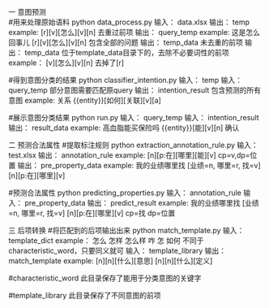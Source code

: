 一  意图预测    
#用来处理原始语料
python data_process.py
输入： data.xlsx
输出： temp example: [r][v][怎么][v][n] 去重过前项
输出： query_temp example: 这是怎么回事儿 [r][v][怎么][v][n] 包含全部的问题
输出： temp_data 未去重的前项
输出： temp_data 位于template_data目录下的，去除不必要词性的前项 example： [v][怎么][v][n] 去掉了[r]

#得到意图分类的结果
python classifier_intention.py
输入： temp
输入： query_temp 部分意图需要匹配原query
输出： intention_result 包含预测的所有意图 example: 关系 {{entity}}[如何][关联][v][a]

#展示意图分类结果
python run.py
输入： query_temp
输入： intention_result
输出： result_data example: 高血脂能买保险吗 {{entity}}[能][v][n] 确认


二  预测合法属性
#提取标注规则
python extraction_annotation_rule.py
输入： test.xlsx
输出： annotation_rule example: [n][p:在][哪里][能][v] cp=v,dp=位置
输出： pre_property_data example: 我的业绩哪里找 [业绩=n, 哪里=r, 找=v] [n][p:在][哪里][v]

#预测合法属性
python predicting_properties.py
输入： annotation_rule
输入： pre_property_data
输出： predict_result example: 我的业绩哪里找	[业绩=n, 哪里=r, 找=v]	[n][p:在][哪里][v]	cp=找	dp=位置


三  后项转换
#将匹配到的后项输出出来
python match_template.py
输入： template_dict example： 怎么 怎样 怎么样 咋 怎 如何 不同于characteristic_word，只要同义就可
输入： template_library
输出： match_template example: [n][n][什么][意思] [n][n][什么][定义]

#characteristic_word
此目录保存了能用于分类意图的关键字

#template_library
此目录保存了不同意图的前项
